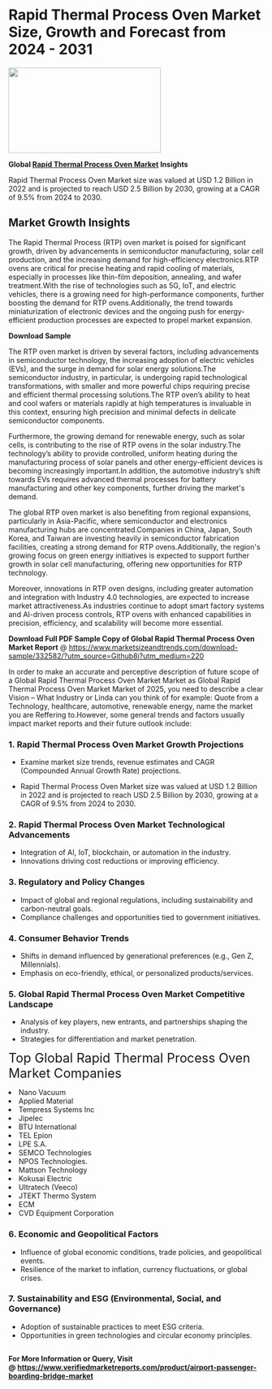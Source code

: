 <H1>Rapid Thermal Process Oven Market Size, Growth and Forecast from 2024 - 2031</H1><img class="aligncenter size-medium wp-image-584254" src="https://thirdeyenews.in/wp-content/uploads/2024/09/Global-Market-Research-300x168.jpeg" alt="" width="300" height="168" /><p><strong>Global&nbsp;<a href="https://www.marketsizeandtrends.com/download-sample/332582/?utm_source=Github8j?utm_medium=220">Rapid Thermal Process Oven Market</a> Insights</strong></p><p>Rapid Thermal Process Oven Market size was valued at USD 1.2 Billion in 2022 and is projected to reach USD 2.5 Billion by 2030, growing at a CAGR of 9.5% from 2024 to 2030.</p><p><h2>Market Growth Insights</h2> <p>The Rapid Thermal Process (RTP) oven market is poised for significant growth, driven by advancements in semiconductor manufacturing, solar cell production, and the increasing demand for high-efficiency electronics.RTP ovens are critical for precise heating and rapid cooling of materials, especially in processes like thin-film deposition, annealing, and wafer treatment.With the rise of technologies such as 5G, IoT, and electric vehicles, there is a growing need for high-performance components, further boosting the demand for RTP ovens.Additionally, the trend towards miniaturization of electronic devices and the ongoing push for energy-efficient production processes are expected to propel market expansion.</p> <p><strong>Download Sample</strong></p> <p>The RTP oven market is driven by several factors, including advancements in semiconductor technology, the increasing adoption of electric vehicles (EVs), and the surge in demand for solar energy solutions.The semiconductor industry, in particular, is undergoing rapid technological transformations, with smaller and more powerful chips requiring precise and efficient thermal processing solutions.The RTP oven’s ability to heat and cool wafers or materials rapidly at high temperatures is invaluable in this context, ensuring high precision and minimal defects in delicate semiconductor components.</p> <p>Furthermore, the growing demand for renewable energy, such as solar cells, is contributing to the rise of RTP ovens in the solar industry.The technology’s ability to provide controlled, uniform heating during the manufacturing process of solar panels and other energy-efficient devices is becoming increasingly important.In addition, the automotive industry’s shift towards EVs requires advanced thermal processes for battery manufacturing and other key components, further driving the market's demand.</p> <p>The global RTP oven market is also benefiting from regional expansions, particularly in Asia-Pacific, where semiconductor and electronics manufacturing hubs are concentrated.Companies in China, Japan, South Korea, and Taiwan are investing heavily in semiconductor fabrication facilities, creating a strong demand for RTP ovens.Additionally, the region's growing focus on green energy initiatives is expected to support further growth in solar cell manufacturing, offering new opportunities for RTP technology.</p> <p>Moreover, innovations in RTP oven designs, including greater automation and integration with Industry 4.0 technologies, are expected to increase market attractiveness.As industries continue to adopt smart factory systems and AI-driven process controls, RTP ovens with enhanced capabilities in precision, efficiency, and scalability will become more essential.</p> <p><span class=""><strong>Download Full PDF Sample Copy of Global Rapid Thermal Process Oven Market Report</strong> @ <a href="https://www.marketsizeandtrends.com/download-sample/332582/?utm_source=Github8j?utm_medium=220" target="_blank">https://www.marketsizeandtrends.com/download-sample/332582/?utm_source=Github8j?utm_medium=220</a></span></p><p>In order to make an accurate and perceptive description of future scope of a Global&nbsp;Rapid Thermal Process Oven Market Market as Global&nbsp;Rapid Thermal Process Oven Market Market of 2025, you need to describe a clear Vision &ndash; What Industry or Linda can you think of for example: Quote from a Technology, healthcare, automotive, renewable energy, name the market you are Reffering to.However, some general trends and factors usually impact market reports and their future outlook include:</p><h3>1.&nbsp;<strong>Rapid Thermal Process Oven Market Growth Projections</strong></h3><ul><li>Examine market size trends, revenue estimates and CAGR (Compounded Annual Growth Rate) projections.</li><li><p>Rapid Thermal Process Oven Market size was valued at USD 1.2 Billion in 2022 and is projected to reach USD 2.5 Billion by 2030, growing at a CAGR of 9.5% from 2024 to 2030.</p></li></ul><h3>2.&nbsp;<strong>Rapid Thermal Process Oven Market Technological Advancements</strong></h3><ul><li>Integration of AI, IoT, blockchain, or automation in the industry.</li><li>Innovations driving cost reductions or improving efficiency.</li></ul><h3>3.&nbsp;<strong>Regulatory and Policy Changes</strong></h3><ul><li>Impact of global and regional regulations, including sustainability and carbon-neutral goals.</li><li>Compliance challenges and opportunities tied to government initiatives.</li></ul><h3>4.&nbsp;<strong>Consumer Behavior Trends</strong></h3><ul><li>Shifts in demand influenced by generational preferences (e.g., Gen Z, Millennials).</li><li>Emphasis on eco-friendly, ethical, or personalized products/services.</li></ul><h3>5.&nbsp;<strong>Global Rapid Thermal Process Oven Market Competitive Landscape</strong></h3><ul><li>Analysis of key players, new entrants, and partnerships shaping the industry.</li><li>Strategies for differentiation and market penetration.</li></ul><p data-pm-slice="1 1 []"><span style="color: inherit; font-family: inherit; font-size: 25px;">Top Global Rapid Thermal Process Oven Market Companies</span></p><div class="" data-test-id=""><p><li>Nano Vacuum</li><li> Applied Material</li><li> Tempress Systems Inc</li><li> Jipelec</li><li> BTU International</li><li> TEL Epion</li><li> LPE S.A.</li><li> SEMCO Technologies</li><li> NPOS Technologies.</li><li> Mattson Technology</li><li> Kokusai Electric</li><li> Ultratech (Veeco)</li><li> JTEKT Thermo System</li><li> ECM</li><li> CVD Equipment Corporation</li></p></div><h3>6.&nbsp;<strong>Economic and Geopolitical Factors</strong></h3><ul><li>Influence of global economic conditions, trade policies, and geopolitical events.</li><li>Resilience of the market to inflation, currency fluctuations, or global crises.</li></ul><h3>7.&nbsp;<strong>Sustainability and ESG (Environmental, Social, and Governance)</strong></h3><ul><li>Adoption of sustainable practices to meet ESG criteria.</li><li>Opportunities in green technologies and circular economy principles.</li></ul><h2><strong style="font-size: 14px;">For More Information or Query, Visit @&nbsp;</strong><a style="background-color: #ffffff; font-size: 14px;" href="https://www.marketsizeandtrends.com/report/rapid-thermal-process-oven-market/" target="_blank">https://www.verifiedmarketreports.com/product/airport-passenger-boarding-bridge-market</a></h2>